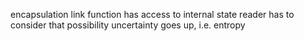 encapsulation link
function has access to internal state
reader has to consider that possibility
uncertainty goes up, i.e. entropy
